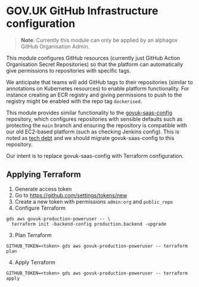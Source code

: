 # GOV.UK GitHub Infrastructure configuration

> **Note**: Currently this module can only be applied by an alphagov GitHub
Organisation Admin.

This module configures GitHub resources (currently just GitHub Action Organisation
Secret Repositories) so that the platform can automatically give permissions to
repositories with specific tags.

We anticipate that teams will add GitHub tags to their repositories (similar to
annotations on Kubernetes resources) to enable platform functionality.
For instance creating an ECR registry and giving permissions to push to the
registry might be enabled with the repo tag `dockerised`.

This module provides similar functionality to the [govuk-saas-config]
repository, which configures repositories with sensible defaults such as
protecting the `main` branch and ensuring the repository is compatible with
our old EC2-based platform (such as checking Jenkins config).
This is noted as [tech debt] and we should migrate govuk-saas-config to this
repository.

Our intent is to replace govuk-saas-config with Terraform configuration.

[govuk-saas-config]: https://github.com/alphagov/govuk-saas-config/tree/master/github/lib
[tech debt]: https://trello.com/c/mojlsebq/226-we-have-two-tools-for-managing-github-resources

## Applying Terraform

1. Generate access token
  1. Go to https://github.com/settings/tokens/new
  2. Create a new token with permissions `admin:org` and `public_repo`
2. Configure Terraform
  ```shell
  gds aws govuk-production-poweruser -- \
    terraform init -backend-config production.backend -upgrade
  ```
3. Plan Terraform
  ```shell
  GITHUB_TOKEN=<token> gds aws govuk-production-poweruser -- terraform plan
  ```
4. Apply Terraform
  ```shell
  GITHUB_TOKEN=<token> gds aws govuk-production-poweruser -- terraform apply
  ```
